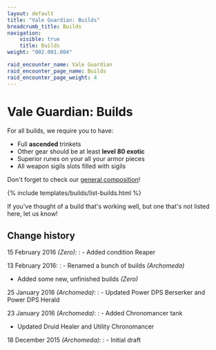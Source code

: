 ```yaml
---
layout: default
title: "Vale Guardian: Builds"
breadcrumb_title: Builds
navigation:
    visible: true
    title: Builds
weight: "002.001.004"

raid_encounter_name: Vale Guardian
raid_encounter_page_name: Builds
raid_encounter_page_weight: 4
---
```


# Vale Guardian: Builds
For all builds, we require you to have:

- Full **ascended** trinkets
- Other gear should be at least **level 80 exotic**
- Superior runes on your all your armor pieces
- All weapon sigils slots filled with sigils

Don't forget to check our [general composition](../composition/)!

{% include templates/builds/list-builds.html %}

If you've thought of a build that's working well, but one that's not listed here, let us know!

## Change history
15 February 2016 *(Zero)*:
: - Added condition Reaper

13 February 2016:
: - Renamed a bunch of builds *(Archomeda)*
- Added some new, unfinished builds *(Zero)*

25 January 2016 *(Archomeda)*:
: - Updated Power DPS Berserker and Power DPS Herald

23 January 2016 *(Archomeda)*:
: - Added Chronomancer tank
- Updated Druid Healer and Utility Chronomancer

18 December 2015 *(Archomeda)*:
: - Initial draft

